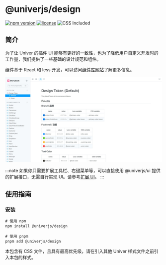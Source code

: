 # @univerjs/design

[![npm version](https://img.shields.io/npm/v/@univerjs/design)](https://npmjs.org/package/@univerjs/design)
[![license](https://img.shields.io/npm/l/@univerjs/design)](https://img.shields.io/npm/l/@univerjs/design)
![CSS Included](https://img.shields.io/badge/CSS_Included-blue?logo=CSS3)

## 简介

为了让 Univer 的插件 UI 能够有更好的一致性，也为了降低用户自定义开发时的工作量，我们提供了一些基础的设计规范和组件。

组件基于 React 和 less 开发，可以访问[组件库网站](https://univer-design.vercel.app)了解更多信息。

![](./assets/design.jpeg)

:::note
如果你只需要扩展工具栏、右键菜单等，可以直接使用 @univerjs/ui 提供的扩展接口，无需自行实现 UI。请参考[扩展 UI](/guides/extend/ui)。
:::

## 使用指南

### 安装

```shell
# 使用 npm
npm install @univerjs/design

# 使用 pnpm
pnpm add @univerjs/design
```

本包含有 CSS 文件，且具有最高优先级，请在引入其他 Univer 样式文件之前引入本包的样式。
